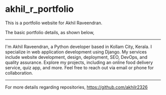 # akhil_r_portfolio
 This is a portfolio website for Akhil Raveendran.

The basic portfolio details, as shown below,

---

I'm Akhil Raveendran, a Python developer based in Kollam City, Kerala. 
I specialize in web application development using Django. 
My services include website development, design, deployment, SEO, DevOps, and quality assurance. Explore my projects, including an online food delivery service, quiz app, and more. 
Feel free to reach out via email or phone for collaboration.

---

For more details regarding repositories,
https://github.com/akhilr2326
